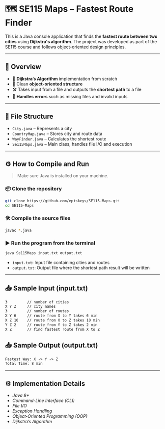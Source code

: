# 🗺️ SE115 Maps – Fastest Route Finder

This is a Java console application that finds the **fastest route between two cities** using **Dijkstra's algorithm**. The project was developed as part of the SE115 course and follows object-oriented design principles.

---

## 📌 Overview

- 🧠 **Dijkstra’s Algorithm** implementation from scratch  
- 🧱 Clean **object-oriented structure**  
- 🛠️ Takes input from a file and outputs the **shortest path** to a file  
- 🧾 **Handles errors** such as missing files and invalid inputs  

---

## 📂 File Structure

- `City.java` – Represents a city
- `CountryMap.java` – Stores city and route data
- `WayFinder.java` – Calculates the shortest route
- `Se115Maps.java` – Main class, handles file I/O and execution

---

## ⚙️ How to Compile and Run

> Make sure Java is installed on your machine.

### 📦 Clone the repository

```bash
git clone https://github.com/episkeys/SE115-Maps.git
cd SE115-Maps
```
### 🛠️ Compile the source files
```bash
javac *.java
```
### ▶️  Run the program from the terminal
```bash
java Se115Maps input.txt output.txt
```
- `input.txt`: Input file containing cities and routes
- `output.txt`: Output file where the shortest path result will be written

---

## 📥 Sample Input (input.txt)
```txt
3         // number of cities
X Y Z     // city names
3         // number of routes
X Y 6     // route from X to Y takes 6 min
X Z 10    // route from X to Z takes 10 min
Y Z 2     // route from Y to Z takes 2 min
X Z       // find fastest route from X to Z

```
## 📥 Sample Output (output.txt)
```txt
Fastest Way: X -> Y -> Z
Total Time: 8 min

```
---
## ⚙️ Implementation Details

- *Java 8+*
- *Command-Line Interface (CLI)*
- *File I/O*
- *Exception Handling*
- *Object-Oriented Programming (OOP)*
- *Dijkstra’s Algorithm*

